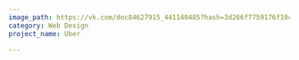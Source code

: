 ```yaml
---
image_path: https://vk.com/doc84627915_441140485?hash=3d266f7759176f10ce&dl=ce358ced2345bcaebf
category: Web Design
project_name: Uber

---
```

